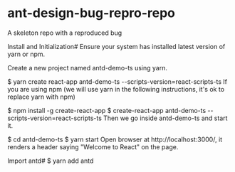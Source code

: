 # ant-design-bug-repro-repo
A skeleton repo with a reproduced bug 

Install and Initialization#
Ensure your system has installed latest version of yarn or npm.

Create a new project named antd-demo-ts using yarn.

$ yarn create react-app antd-demo-ts --scripts-version=react-scripts-ts
If you are using npm (we will use yarn in the following instructions, it's ok to replace yarn with npm)

$ npm install -g create-react-app
$ create-react-app antd-demo-ts --scripts-version=react-scripts-ts
Then we go inside antd-demo-ts and start it.

$ cd antd-demo-ts
$ yarn start
Open browser at http://localhost:3000/, it renders a header saying "Welcome to React" on the page.

Import antd#
$ yarn add antd
